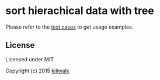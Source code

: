 sort hierachical data with tree
=================================

Please refer to the [test cases](https://github.com/kiliwalk/tree-sort/tree/master/test) to get usage examples.

## License

Licensed under MIT

Copyright (c) 2015 [kiliwalk](https://github.com/kiliwalk)
